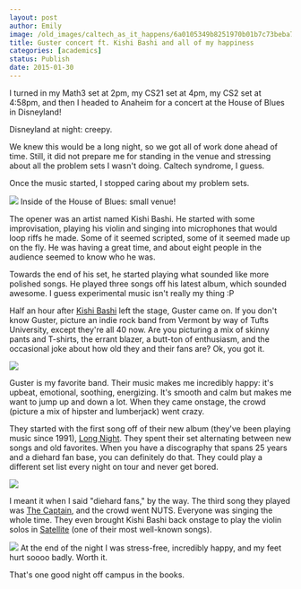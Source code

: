 ```yaml
---
layout: post
author: Emily
image: /old_images/caltech_as_it_happens/6a0105349b8251970b01b7c73beba7970b.jpg
title: Guster concert ft. Kishi Bashi and all of my happiness 
categories: [academics]
status: Publish
date: 2015-01-30
---
```



I turned in my Math3 set at 2pm, my CS21 set at 4pm, my CS2 set at 4:58pm, and then I headed to Anaheim for a concert at the House of Blues in Disneyland!

Disneyland at night: creepy.

We knew this would be a long night, so we got all of work done ahead of time. Still, it did not prepare me for standing in the venue and stressing about all the problem sets I wasn't doing. Caltech syndrome, I guess.

Once the music started, I stopped caring about my problem sets.


![](/old_images/caltech_as_it_happens/6a0105349b8251970b01b8d0c589dc970c.jpg)
Inside of the House of Blues: small venue!

The opener was an artist named Kishi Bashi. He started with some improvisation, playing his violin and singing into microphones that would loop riffs he made. Some of it seemed scripted, some of it seemed made up on the fly. He was having a great time, and about eight people in the audience seemed to know who he was.

Towards the end of his set, he started playing what sounded like more polished songs. He played three songs off his latest album, which sounded awesome. I guess experimental music isn't really my thing :P

Half an hour after [Kishi Bashi](https://www.youtube.com/watch?v=8IbhHTgj49M) left the stage, Guster came on. If you don't know Guster, picture an indie rock band from Vermont by way of Tufts University, except they're all 40 now. Are you picturing a mix of skinny pants and T-shirts, the errant blazer, a butt-ton of enthusiasm, and the occasional joke about how old they and their fans are? Ok, you got it.


![](/old_images/caltech_as_it_happens/6a0105349b8251970b01b8d0c58d02970c.jpg)

Guster is my favorite band. Their music makes me incredibly happy: it's upbeat, emotional, soothing, energizing. It's smooth and calm but makes me want to jump up and down a lot. When they came onstage, the crowd (picture a mix of hipster and lumberjack) went crazy.

They started with the first song off of their new album (they've been playing music since 1991), [Long Night](https://www.youtube.com/watch?v=YWLXETj6CSY). They spent their set alternating between new songs and old favorites. When you have a discography that spans 25 years and a diehard fan base, you can definitely do that. They could play a different set list every night on tour and never get bored.


![](/old_images/caltech_as_it_happens/6a0105349b8251970b01bb07dfaa9a970d.jpg)

I meant it when I said "diehard fans," by the way. The third song they played was [The Captain](https://www.youtube.com/watch?v=5NdDqal8PTw), and the crowd went NUTS. Everyone was singing the whole time. They even brought Kishi Bashi back onstage to play the violin solos in [Satellite](https://www.youtube.com/watch?v=PZtYa7UhCWc) (one of their most well-known songs).


![](/old_images/caltech_as_it_happens/6a0105349b8251970b01bb07dfab00970d.jpg)
At the end of the night I was stress-free, incredibly happy, and my feet hurt soooo badly. Worth it.

That's one good night off campus in the books.

